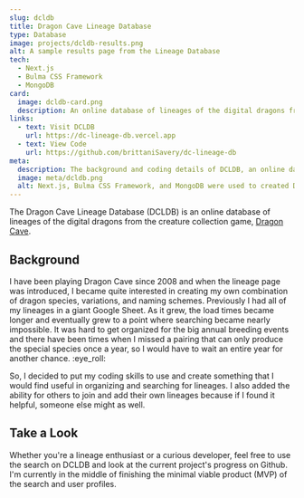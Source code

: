 ```yaml
---
slug: dcldb
title: Dragon Cave Lineage Database
type: Database
image: projects/dcldb-results.png
alt: A sample results page from the Lineage Database
tech:
  - Next.js
  - Bulma CSS Framework
  - MongoDB
card:
  image: dcldb-card.png
  description: An online database of lineages of the digital dragons from the creature collection game, Dragon Cave.
links:
  - text: Visit DCLDB
    url: https://dc-lineage-db.vercel.app
  - text: View Code
    url: https://github.com/brittaniSavery/dc-lineage-db
meta:
  description: The background and coding details of DCLDB, an online database of lineages of the digital dragons from the creature collection game, Dragon Cave.
  image: meta/dcldb.png
  alt: Next.js, Bulma CSS Framework, and MongoDB were used to created DCLDB
---
```


The Dragon Cave Lineage Database (DCLDB) is an online database of lineages of the digital dragons from the creature collection game, [Dragon Cave](https://dragcave.net).

## Background

I have been playing Dragon Cave since 2008 and when the lineage page was introduced, I became quite interested in creating my own combination of dragon species, variations, and naming schemes. Previously I had all of my lineages in a giant Google Sheet. As it grew, the load times became longer and eventually grew to a point where searching became nearly impossible. It was hard to get organized for the big annual breeding events and there have been times when I missed a pairing that can only produce the special species once a year, so I would have to wait an entire year for another chance. :eye_roll:

So, I decided to put my coding skills to use and create something that I would find useful in organizing and searching for lineages. I also added the ability for others to join and add their own lineages because if I found it helpful, someone else might as well.

## Take a Look

Whether you're a lineage enthusiast or a curious developer, feel free to use the search on DCLDB and look at the current project's progress on Github. I'm currently in the middle of finishing the minimal viable product (MVP) of the search and user profiles.

